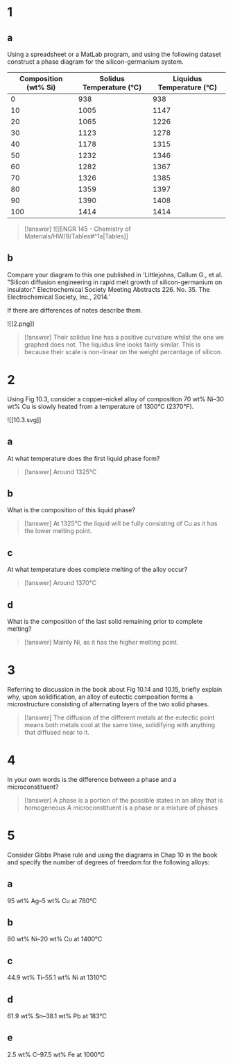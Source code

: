 # 1

## a

Using a spreadsheet or a MatLab program, and using the following dataset construct a phase diagram for the silicon-germanium system.

| Composition (wt% Si) | Solidus Temperature (°C) | Liquidus Temperature (°C) |
| -------------------- | ------------------------ | ------------------------- |
| 0                    | 938                      | 938                       |
| 10                   | 1005                     | 1147                      |
| 20                   | 1065                     | 1226                      |
| 30                   | 1123                     | 1278                      |
| 40                   | 1178                     | 1315                      |
| 50                   | 1232                     | 1346                      |
| 60                   | 1282                     | 1367                      |
| 70                   | 1326                     | 1385                      |
| 80                   | 1359                     | 1397                      |
| 90                   | 1390                     | 1408                      |
| 100                  | 1414                     | 1414                      |

> [!answer]
> ![[ENGR 145 - Chemistry of Materials/HW/9/Tables#^1a|Tables]]

## b

Compare your diagram to this one published in ‘Littlejohns, Callum G., et al. "Silicon diffusion engineering in rapid melt growth of silicon-germanium on insulator." Electrochemical Society Meeting Abstracts 226. No. 35. The Electrochemical
Society, Inc., 2014.’

If there are differences of notes describe them.

![[2.png]]

> [!answer]
> Their solidus line has a positive curvature whilst the one we graphed does not. The liquidus line looks fairly similar. This is because their scale is non-linear on the weight percentage of silicon.

# 2

Using Fig 10.3, consider a copper–nickel alloy of composition 70 wt% Ni–30 wt% Cu is slowly heated from a temperature of 1300°C (2370°F).

![[10.3.svg]]

## a

At what temperature does the first liquid phase form?

> [!answer]
> Around 1325°C

## b

What is the composition of this liquid phase?

> [!answer]
> At 1325°C the liquid will be fully consisting of Cu as it has the lower melting point.

## c

At what temperature does complete melting of the alloy occur?

> [!answer]
> Around 1370°C

## d

What is the composition of the last solid remaining prior to complete melting?

> [!answer]
> Mainly Ni, as it has the higher melting point.

# 3

Referring to discussion in the book about Fig 10.14 and 10.15, briefly explain why, upon solidification, an alloy of eutectic composition forms a microstructure consisting of alternating layers of the two solid phases.

> [!answer]
> The diffusion of the different metals at the eutectic point means both metals cool at the same time, solidifying with anything that diffused near to it.

# 4

In your own words is the difference between a phase and a microconstituent?

> [!answer]
> A phase is a portion of the possible states in an alloy that is homogeneous
> A microconstituent is a phase or a mixture of phases 

# 5

Consider Gibbs Phase rule and using the diagrams in Chap 10 in the book and specify the number of degrees of freedom for the following alloys:

## a

95 wt% Ag–5 wt% Cu at 780°C

## b

80 wt% Ni–20 wt% Cu at 1400°C

## c

44.9 wt% Ti–55.1 wt% Ni at 1310°C

## d

61.9 wt% Sn–38.1 wt% Pb at 183°C

## e

2.5 wt% C–97.5 wt% Fe at 1000°C
